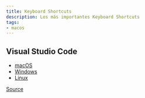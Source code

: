 ```yaml
---
title: Keyboard Shortcuts
description: Los más importantes Keyboard Shortcuts
tags:
- macos
---
```


## Visual Studio Code

* [macOS](https://code.visualstudio.com/shortcuts/keyboard-shortcuts-macos.pdf)
* [Windows](https://code.visualstudio.com/shortcuts/keyboard-shortcuts-windows.pdf)
* [Linux](https://code.visualstudio.com/shortcuts/keyboard-shortcuts-linux.pdf)

[Source](https://code.visualstudio.com/docs/getstarted/tips-and-tricks)